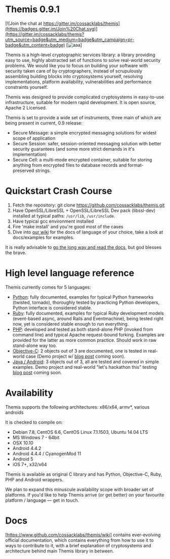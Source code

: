 # Themis 0.9.1

[![Join the chat at https://gitter.im/cossacklabs/themis](https://badges.gitter.im/Join%20Chat.svg)](https://gitter.im/cossacklabs/themis?utm_source=badge&utm_medium=badge&utm_campaign=pr-badge&utm_content=badge)
[![aaa](https://circleci.com/gh/:owner/:repo/tree/:branch.svg?style=shield)]

Themis is a high-level cryptographic services library: a library providing easy to use, highly abstracted set of functions to solve real-world security problems. We would like you to focus on building your software with security 
taken care of by cryptographers, instead of scrupulously assembling building blocks into cryptosystems yourself, resolving implementations, platform availability, vulnerabilities and performance constraints yourself.

Themis was designed to provide complicated cryptosystems in easy-to-use infrastructure, suitable for modern rapid development. It is open source, Apache 2 Licensed.

Themis is set to provide a wide set of instruments, three main of which are being present in current, 0.9 release:

* Secure Message: a simple encrypted messaging solutions for widest scope of application
* Secure Session: safer, session-oriented messaging solution with better security guarantees (and some more strict demands in it's implementation)
* Secure Cell: a multi-mode encrypted container, suitable for storing anything from encrypted files to database records and format-preserved strings.

# Quickstart Crash Course

1. Fetch the repository: git clone https://github.com/cossacklabs/themis.git
2. Have OpenSSL/LibreSSL + OpenSSL/LibreSSL Dev pack (libssl-dev) installed at typical paths: `/usr/lib`, `/usr/include`. 
3. Have typical gcc environment installed
4. Fire 'make install' and you're good most of the cases
5. Dive into [our wiki](https://github.com/cossacklabs/themis/wiki) for the docs of language of your choice, take a look at docs/examples for examples. 

It is really advisable to [go the long way and read the docs](https://github.com/cossacklabs/themis/wiki/2.1-Building-and-installing), but god blesses the brave.

# High level language reference

Themis currently comes for 5 languages: 

- [Python](https://github.com/cossacklabs/themis/wiki/2.4.1-Python-Howto): fully documented, examples for typical Python frameworks (twisted, tornado), thoroughly tested by practicing Python developers, Python interface is considered stable. 
- [Ruby](https://github.com/cossacklabs/themis/wiki/2.4.3-Ruby-Howto): fully documented, examples for typical Ruby development models (event-based async, around Rails and Eventmachine), being tested right now, yet is considered stable enough to run everything.
- [PHP](https://github.com/cossacklabs/themis/wiki/2.4.2-PHP-Howto): developed and tested as both stand-alone PHP (invoked from command line) and typical Apache request-bound forking. Examples are provided for the latter as more common practice. Should work in raw stand-alone way too.
- [Objective-C](https://github.com/cossacklabs/themis/wiki/2.4.4-Objective-C-Howto): 2 objects out of 3 are documented, one is tested in real-world case (Demo project w/ [blog post](http://cossacklabs.com/blog.html) coming soon).
- [Java / Android](https://github.com/cossacklabs/themis/wiki/2.4.5-Java---Android): 3 objects out of 3, all are tested and covered in simple examples. Demo project and real-world "let's hackathon this" testing [blog post](http://cossacklabs.com/blog.html) coming soon.

# Availability

Themis supports the following architectures: x86/x64, armv*, various androids

It is checked to compile on:

* Debian 7.8, CentOS 6.6, CentOS Linux 7.1.1503, Ubuntu 14.04 LTS 
* MS Windows 7 - 64bit
* OSX 10.10
* Android 4.4.2
* Android 4.4.4 / CyanogenMod 11
* Android 5
* iOS 7+, x32/x64

Themis is available as original C library and has Python, Objective-C, Ruby, PHP and Android wrappers.

We plan to expand this minuscule availability scope with broader set of platforms. If you'd like to help Themis arrive (or get better) on your favourite platform / language — get in touch.

# Docs

[https://www.github.com/cossacklabs/themis/wiki] contains ever-evolving official documentation, which contains everything from how to use it to ways to contribute to it, with a brief explanation of cryptosystems and architecture behind main Themis library in between. 
